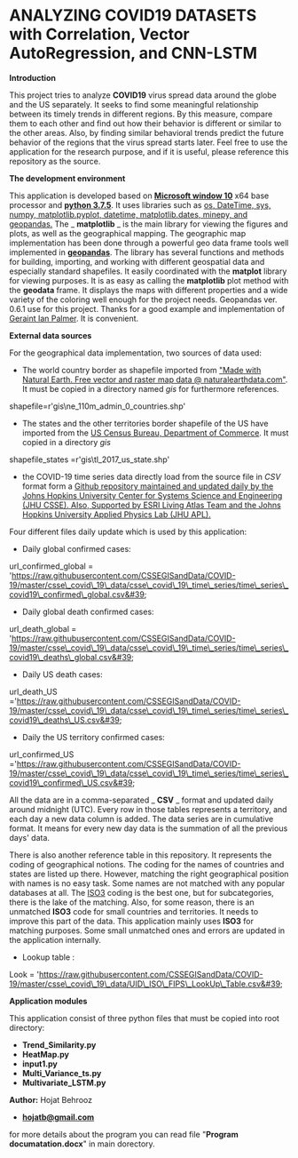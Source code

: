 # ANALYZING **COVID19** DATASETS with Correlation, Vector AutoRegression, and CNN-LSTM
**Introduction**

This project tries to analyze **COVID19** virus spread data around the globe and the US separately. It seeks to find some meaningful relationship between its timely trends in different regions. By this measure, compare them to each other and find out how their behavior is different or similar to the other areas. Also, by finding similar behavioral trends predict the future behavior of the regions that the virus spread starts later. Feel free to use the application for the research purpose, and if it is useful, please reference this repository as the source.

**The development environment**

This application is developed based on [**Microsoft window 10**](https://www.microsoft.com/en-us/windows/get-windows-10) x64 base processor and [**python 3.7.5**](https://www.python.org/downloads/release/python-375/). It uses libraries such as [os, DateTime, sys, numpy, matplotlib.pyplot, datetime, matplotlib.dates, minepy, and geopandas.](https://www.python.org/downloads/release/python-375/) The _ **matplotlib** _ is the main library for viewing the figures and plots, as well as the geographical mapping. The geographic map implementation has been done through a powerful geo data frame tools well implemented in [**geopandas**](https://geopandas.org/gallery/cartopy_convert.html#sphx-glr-gallery-cartopy-convert-py). The library has several functions and methods for building, importing, and working with different geospatial data and especially standard shapefiles. It easily coordinated with the **matplot** library for viewing purposes. It is as easy as calling the **matplotlib** plot method with the **geodata** frame. It displays the maps with different properties and a wide variety of the coloring well enough for the project needs. Geopandas ver. 0.6.1 use for this project. Thanks for a good example and implementation of [Geraint Ian Palmer](http://www.geraintianpalmer.org.uk/2017/09/22/plotting-geopandas/). It is convenient.

**External data sources**

For the geographical data implementation, two sources of data used:

- The world country border as shapefile imported from [&quot;Made with Natural Earth. Free vector and raster map data @ naturalearthdata.com&quot;](https://www.naturalearthdata.com/downloads/110m-cultural-vectors/110m-admin-0-countries/). It must be copied in a directory named _gis_ for furthermore references.

shapefile=r&#39;gis\ne\_110m\_admin\_0\_countries.shp&#39;

- The states and the other territories border shapefile of the US have imported from the [US Census Bureau, Department of Commerce](https://catalog.data.gov/dataset/tiger-line-shapefile-2017-nation-u-s-current-state-and-equivalent-national). It must copied in a directory _gis_

shapefile\_states =r&#39;gis\tl\_2017\_us\_state.shp&#39;

- the COVID-19 time series data directly load from the source file in _CSV_ format form a [Github repository maintained and updated daily by the Johns Hopkins University Center for Systems Science and Engineering (JHU CSSE). Also, Supported by ESRI Living Atlas Team and the Johns Hopkins University Applied Physics Lab (JHU APL).](https://github.com/CSSEGISandData/COVID-19/tree/master/csse_covid_19_data/csse_covid_19_time_series)

Four different files daily update which is used by this application:

- Daily global confirmed cases:

url\_confirmed\_global = &#39;https://raw.githubusercontent.com/CSSEGISandData/COVID-19/master/csse\_covid\_19\_data/csse\_covid\_19\_time\_series/time\_series\_covid19\_confirmed\_global.csv&#39;

- Daily global death confirmed cases:

url\_death\_global = &#39;https://raw.githubusercontent.com/CSSEGISandData/COVID-19/master/csse\_covid\_19\_data/csse\_covid\_19\_time\_series/time\_series\_covid19\_deaths\_global.csv&#39;

- Daily US death cases:

url\_death\_US =&#39;https://raw.githubusercontent.com/CSSEGISandData/COVID-19/master/csse\_covid\_19\_data/csse\_covid\_19\_time\_series/time\_series\_covid19\_deaths\_US.csv&#39;

- Daily the US territory confirmed cases:

url\_confirmed\_US =&#39;https://raw.githubusercontent.com/CSSEGISandData/COVID-19/master/csse\_covid\_19\_data/csse\_covid\_19\_time\_series/time\_series\_covid19\_confirmed\_US.csv&#39;

All the data are in a comma-separated _ **CSV** _ format and updated daily around midnight (UTC). Every row in those tables represents a territory, and each day a new data column is added. The data series are in cumulative format. It means for every new day data is the summation of all the previous days&#39; data.

There is also another reference table in this repository. It represents the coding of geographical notions. The coding for the names of countries and states are listed up there. However, matching the right geographical position with names is no easy task. Some names are not matched with any popular databases at all. The [ISO3](https://unstats.un.org/unsd/tradekb/knowledgebase/country-code) coding is the best one, but for subcategories, there is the lake of the matching. Also, for some reason, there is an unmatched **ISO3** code for small countries and territories. It needs to improve this part of the data. This application mainly uses **ISO3** for matching purposes. Some small unmatched ones and errors are updated in the application internally.

- Lookup table :

Look = &#39;https://raw.githubusercontent.com/CSSEGISandData/COVID-19/master/csse\_covid\_19\_data/UID\_ISO\_FIPS\_LookUp\_Table.csv&#39;

**Application modules**

This application consist of three python files that must be copied into root directory:

-  **Trend\_Similarity.py** 
-  **HeatMap.py** 
-  **input1.py** 
-  **Multi\_Variance\_ts.py** 
-  **Multivariate\_LSTM.py** 

**Author:**
Hojat Behrooz 
- **hojatb@gmail.com** 


for more details about the program you can read file "**Program documatation.docx**" in main dorectory.
 
